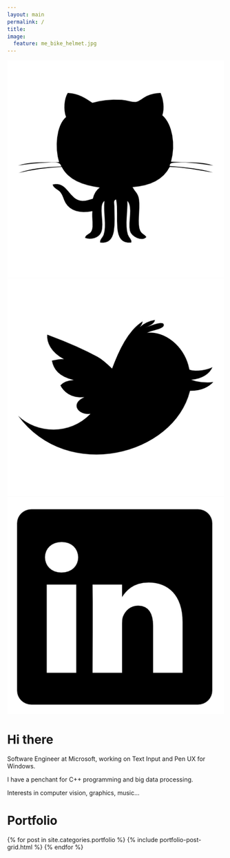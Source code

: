 ```yaml
---
layout: main
permalink: /
title: 
image:
  feature: me_bike_helmet.jpg
---
```


<div id="social" class="socialbox">
    <!-- social network icons from http://www.flaticon.com/packs/simpleicon-social-media -->
    <a href="https://github.com/j-v/">
        <img src="/images/icons/github13.png" class="socialbadge"/>
    </a>
    <a href="https://twitter.com/jonotron">
        <img src="/images/icons/twitter21.png" class="socialbadge"/>
    </a>
    <a href="https://www.linkedin.com/pub/jonathon-volkmar/28/a5b/522">
        <img src="/images/icons/linkedin12.png" class="socialbadge"/>
    </a>
</div>

<a id="about"></a>

# Hi there

Software Engineer at Microsoft, working on Text Input and Pen UX for Windows.

I have a penchant for C++ programming and big data processing. 

Interests in computer vision, graphics, music...

<a name="portfolio"></a>

# Portfolio

<div class="tiles">
{% for post in site.categories.portfolio %}
	{% include portfolio-post-grid.html %}
{% endfor %}
</div><!-- /.tiles -->